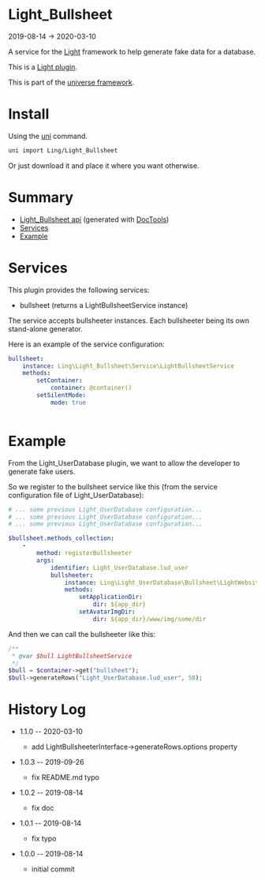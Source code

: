Light_Bullsheet
===========
2019-08-14 -> 2020-03-10



A service for the [Light](https://github.com/lingtalfi/Light) framework to help generate fake data for a database.


This is a [Light plugin](https://github.com/lingtalfi/Light/blob/master/doc/pages/plugin.md).

This is part of the [universe framework](https://github.com/karayabin/universe-snapshot).


Install
==========
Using the [uni](https://github.com/lingtalfi/universe-naive-importer) command.
```bash
uni import Ling/Light_Bullsheet
```

Or just download it and place it where you want otherwise.






Summary
===========
- [Light_Bullsheet api](https://github.com/lingtalfi/Light_Bullsheet/blob/master/doc/api/Ling/Light_Bullsheet.md) (generated with [DocTools](https://github.com/lingtalfi/DocTools))
- [Services](#services)
- [Example](#example)




Services
=========


This plugin provides the following services:

- bullsheet (returns a LightBullsheetService instance)


The service accepts bullsheeter instances. Each bullsheeter being its own stand-alone generator. 



Here is an example of the service configuration:

```yaml
bullsheet:
    instance: Ling\Light_Bullsheet\Service\LightBullsheetService
    methods:
        setContainer:
            container: @container()
        setSilentMode:
            mode: true



```




Example
=========

From the Light_UserDatabase plugin, we want to allow the developer to generate fake users.

So we register to the bullsheet service like this (from the service configuration file of Light_UserDatabase):


```yaml
# ... some previous Light_UserDatabase configuration...
# ... some previous Light_UserDatabase configuration...
# ... some previous Light_UserDatabase configuration...

$bullsheet.methods_collection:
    -
        method: registerBullsheeter
        args:
            identifier: Light_UserDatabase.lud_user
            bullsheeter:
                instance: Ling\Light_UserDatabase\Bullsheet\LightWebsiteUserDatabaseBullsheeter
                methods:
                    setApplicationDir:
                        dir: ${app_dir}
                    setAvatarImgDir:
                        dir: ${app_dir}/www/img/some/dir

```

And then we can call the bullsheeter like this:

```php
/**
 * @var $bull LightBullsheetService
 */
$bull = $container->get("bullsheet");
$bull->generateRows("Light_UserDatabase.lud_user", 50);

```









History Log
=============

- 1.1.0 -- 2020-03-10

    - add LightBullsheeterInterface->generateRows.options property
    
- 1.0.3 -- 2019-09-26

    - fix README.md typo
    
- 1.0.2 -- 2019-08-14

    - fix doc
    
- 1.0.1 -- 2019-08-14

    - fix typo
    
- 1.0.0 -- 2019-08-14

    - initial commit